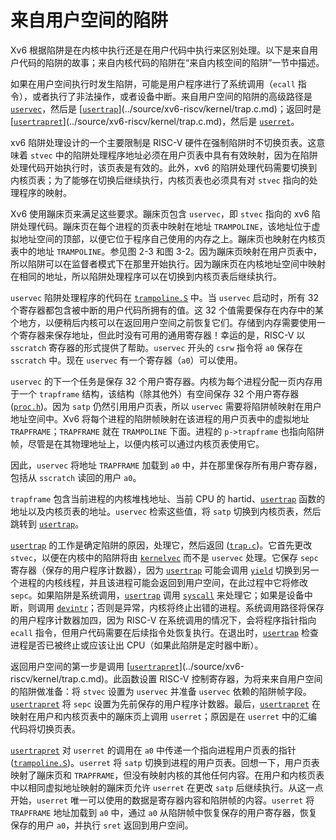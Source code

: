 # 来自用户空间的陷阱

Xv6 根据陷阱是在内核中执行还是在用户代码中执行来区别处理。以下是来自用户代码的陷阱的故事；来自内核代码的陷阱在“来自内核空间的陷阱”一节中描述。

如果在用户空间执行时发生陷阱，可能是用户程序进行了系统调用（`ecall` 指令），或者执行了非法操作，或者设备中断。来自用户空间的陷阱的高级路径是 [`uservec`](/source/xv6-riscv/kernel/trampoline.S.md)<!-- -->，然后是 [[`usertrap`](/source/xv6-riscv/kernel/trap.c.md)](../source/xv6-riscv/kernel/trap.c.md)；返回时是 [[`usertrapret`](/source/xv6-riscv/kernel/defs.h.md)](../source/xv6-riscv/kernel/trap.c.md)<!-- -->，然后是 [`userret`](/source/xv6-riscv/kernel/trampoline.S.md)<!-- -->。

xv6 陷阱处理设计的一个主要限制是 RISC-V 硬件在强制陷阱时不切换页表。这意味着 `stvec` 中的陷阱处理程序地址必须在用户页表中具有有效映射，因为在陷阱处理代码开始执行时，该页表是有效的。此外，xv6 的陷阱处理代码需要切换到内核页表；为了能够在切换后继续执行，内核页表也必须具有对 `stvec` 指向的处理程序的映射。

Xv6 使用蹦床页来满足这些要求。蹦床页包含 `uservec`，即 `stvec` 指向的 xv6 陷阱处理代码。蹦床页在每个进程的页表中映射在地址 `TRAMPOLINE`，该地址位于虚拟地址空间的顶部，以便它位于程序自己使用的内存之上。蹦床页也映射在内核页表中的地址 `TRAMPOLINE`。参见图 2-3 和图 3-2。因为蹦床页映射在用户页表中，所以陷阱可以在监督者模式下在那里开始执行。因为蹦床页在内核地址空间中映射在相同的地址，所以陷阱处理程序可以在切换到内核页表后继续执行。

`uservec` 陷阱处理程序的代码在 [`trampoline.S`](/source/xv6-riscv/kernel/trampoline.S.md) 中。当 `uservec` 启动时，所有 32 个寄存器都包含被中断的用户代码所拥有的值。这 32 个值需要保存在内存中的某个地方，以便稍后内核可以在返回用户空间之前恢复它们。存储到内存需要使用一个寄存器来保存地址，但此时没有可用的通用寄存器！幸运的是，RISC-V 以 `sscratch` 寄存器的形式提供了帮助。`uservec` 开头的 `csrw` 指令将 `a0` 保存在 `sscratch` 中。现在 `uservec` 有一个寄存器（`a0`）可以使用。

`uservec` 的下一个任务是保存 32 个用户寄存器。内核为每个进程分配一页内存用于一个 `trapframe` 结构，该结构（除其他外）有空间保存 32 个用户寄存器 ([`proc.h`](/source/xv6-riscv/kernel/proc.h.md))。因为 `satp` 仍然引用用户页表，所以 `uservec` 需要将陷阱帧映射在用户地址空间中。Xv6 将每个进程的陷阱帧映射在该进程的用户页表中的虚拟地址 `TRAPFRAME`；`TRAPFRAME` 就在 `TRAMPOLINE` 下面。进程的 `p->trapframe` 也指向陷阱帧，尽管是在其物理地址上，以便内核可以通过内核页表使用它。

因此，`uservec` 将地址 `TRAPFRAME` 加载到 `a0` 中，并在那里保存所有用户寄存器，包括从 `sscratch` 读回的用户 `a0`。

`trapframe` 包含当前进程的内核堆栈地址、当前 CPU 的 hartid、[`usertrap`](/source/xv6-riscv/kernel/trap.c.md) 函数的地址以及内核页表的地址。`uservec` 检索这些值，将 `satp` 切换到内核页表，然后跳转到 [`usertrap`](/source/xv6-riscv/kernel/trap.c.md)。

[`usertrap`](/source/xv6-riscv/kernel/trap.c.md) 的工作是确定陷阱的原因，处理它，然后返回 ([`trap.c`](/source/xv6-riscv/kernel/trap.c.md))。它首先更改 `stvec`，以便在内核中的陷阱将由 [`kernelvec`](/source/xv6-riscv/kernel/trap.c.md) 而不是 `uservec` 处理。它保存 `sepc` 寄存器（保存的用户程序计数器），因为 [`usertrap`](/source/xv6-riscv/kernel/trap.c.md) 可能会调用 [`yield`](/source/xv6-riscv/kernel/defs.h.md) 切换到另一个进程的内核线程，并且该进程可能会返回到用户空间，在此过程中它将修改 `sepc`。如果陷阱是系统调用，[`usertrap`](/source/xv6-riscv/kernel/trap.c.md) 调用 [`syscall`](/source/xv6-riscv/kernel/defs.h.md) 来处理它；如果是设备中断，则调用 [`devintr`](/source/xv6-riscv/kernel/trap.c.md)；否则是异常，内核将终止出错的进程。系统调用路径将保存的用户程序计数器加四，因为 RISC-V 在系统调用的情况下，会将程序指针指向 `ecall` 指令，但用户代码需要在后续指令处恢复执行。在退出时，[`usertrap`](/source/xv6-riscv/kernel/trap.c.md) 检查进程是否已被终止或应该让出 CPU（如果此陷阱是定时器中断）。

返回用户空间的第一步是调用 [[`usertrapret`](/source/xv6-riscv/kernel/defs.h.md)](../source/xv6-riscv/kernel/trap.c.md)<!-- -->。此函数设置 RISC-V 控制寄存器，为将来来自用户空间的陷阱做准备：将 `stvec` 设置为 `uservec` 并准备 `uservec` 依赖的陷阱帧字段。[`usertrapret`](/source/xv6-riscv/kernel/defs.h.md) 将 `sepc` 设置为先前保存的用户程序计数器。最后，[`usertrapret`](/source/xv6-riscv/kernel/defs.h.md) 在映射在用户和内核页表中的蹦床页上调用 `userret`；原因是在 `userret` 中的汇编代码将切换页表。

[`usertrapret`](/source/xv6-riscv/kernel/defs.h.md) 对 `userret` 的调用在 `a0` 中传递一个指向进程用户页表的指针 ([`trampoline.S`](/source/xv6-riscv/kernel/trampoline.S.md))。`userret` 将 `satp` 切换到进程的用户页表。回想一下，用户页表映射了蹦床页和 `TRAPFRAME`，但没有映射内核的其他任何内容。在用户和内核页表中以相同虚拟地址映射的蹦床页允许 `userret` 在更改 `satp` 后继续执行。从这一点开始，`userret` 唯一可以使用的数据是寄存器内容和陷阱帧的内容。`userret` 将 `TRAPFRAME` 地址加载到 `a0` 中，通过 `a0` 从陷阱帧中恢复保存的用户寄存器，恢复保存的用户 `a0`，并执行 `sret` 返回到用户空间。